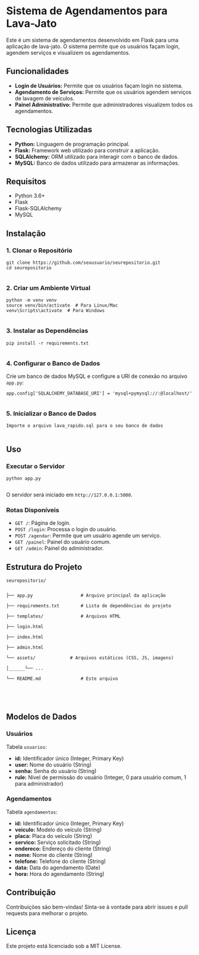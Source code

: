   <h1>Sistema de Agendamentos para Lava-Jato</h1>
    <p>Este é um sistema de agendamentos desenvolvido em Flask para uma aplicação de lava-jato. O sistema permite que os usuários façam login, agendem serviços e visualizem os agendamentos.</p>
    <h2>Funcionalidades</h2>
    <ul>
        <li><strong>Login de Usuários:</strong> Permite que os usuários façam login no sistema.</li>
        <li><strong>Agendamento de Serviços:</strong> Permite que os usuários agendem serviços de lavagem de veículos.</li>
        <li><strong>Painel Administrativo:</strong> Permite que administradores visualizem todos os agendamentos.</li>
    </ul>
    <h2>Tecnologias Utilizadas</h2>
    <ul>
        <li><strong>Python:</strong> Linguagem de programação principal.</li>
        <li><strong>Flask:</strong> Framework web utilizado para construir a aplicação.</li>
        <li><strong>SQLAlchemy:</strong> ORM utilizado para interagir com o banco de dados.</li>
        <li><strong>MySQL:</strong> Banco de dados utilizado para armazenar as informações.</li>
    </ul>
    <h2>Requisitos</h2>
    <ul>
        <li>Python 3.6+</li>
        <li>Flask</li>
        <li>Flask-SQLAlchemy</li>
        <li>MySQL</li>
    </ul>
    <h2>Instalação</h2>
    <h3>1. Clonar o Repositório</h3>
    <pre><code>git clone https://github.com/seuusuario/seurepositorio.git
cd seurepositorio
    </code></pre>
    <h3>2. Criar um Ambiente Virtual</h3>
    <pre><code>python -m venv venv
source venv/bin/activate  # Para Linux/Mac
venv\Scripts\activate  # Para Windows
    </code></pre>
    <h3>3. Instalar as Dependências</h3>
    <pre><code>pip install -r requirements.txt
    </code></pre>
    <h3>4. Configurar o Banco de Dados</h3>
    <p>Crie um banco de dados MySQL e configure a URI de conexão no arquivo <code>app.py</code>:</p>
    <pre><code>app.config['SQLALCHEMY_DATABASE_URI'] = 'mysql+pymysql://<usuario>:<senha>@localhost/<nome_do_banco>'
    </code></pre>
    <h3>5. Inicializar o Banco de Dados</h3>
    <pre><code>Importe o arquivo lava_rapido.sql para o seu banco de dados
    </code></pre>
    <h2>Uso</h2>
    <h3>Executar o Servidor</h3>
    <pre><code>python app.py
    </code></pre>
    <p>O servidor será iniciado em <code>http://127.0.0.1:5000</code>.</p>
    <h3>Rotas Disponíveis</h3>
    <ul>
        <li><code>GET /</code>: Página de login.</li>
        <li><code>POST /login</code>: Processa o login do usuário.</li>
        <li><code>POST /agendar</code>: Permite que um usuário agende um serviço.</li>
        <li><code>GET /painel</code>: Painel do usuário comum.</li>
        <li><code>GET /admin</code>: Painel do administrador.</li>
    </ul>
    <h2>Estrutura do Projeto</h2>
    <pre><code>seurepositorio/
<p>
├── app.py                  # Arquivo principal da aplicação</br>
├── requirements.txt        # Lista de dependências do projeto</br>
├── templates/              # Arquivos HTML</br>
├── login.html</br>
├── index.html</br>
├── admin.html</br>
└── assets/             # Arquivos estáticos (CSS, JS, imagens)</br>
│______└── ...</br>
└── README.md               # Este arquivo</br>
</p>
    </code></pre>
    <h2>Modelos de Dados</h2>
    <h3>Usuários</h3>
    <p>Tabela <code>usuarios</code>:</p>
    <ul>
        <li><strong>id:</strong> Identificador único (Integer, Primary Key)</li>
        <li><strong>user:</strong> Nome do usuário (String)</li>
        <li><strong>senha:</strong> Senha do usuário (String)</li>
        <li><strong>rule:</strong> Nível de permissão do usuário (Integer, 0 para usuário comum, 1 para administrador)</li>
    </ul>
    <h3>Agendamentos</h3>
    <p>Tabela <code>agendamentos</code>:</p>
    <ul>
        <li><strong>id:</strong> Identificador único (Integer, Primary Key)</li>
        <li><strong>veiculo:</strong> Modelo do veículo (String)</li>
        <li><strong>placa:</strong> Placa do veículo (String)</li>
        <li><strong>servico:</strong> Serviço solicitado (String)</li>
        <li><strong>endereco:</strong> Endereço do cliente (String)</li>
        <li><strong>nome:</strong> Nome do cliente (String)</li>
        <li><strong>telefone:</strong> Telefone do cliente (String)</li>
        <li><strong>data:</strong> Data do agendamento (Date)</li>
        <li><strong>hora:</strong> Hora do agendamento (String)</li>
    </ul>
    <h2>Contribuição</h2>
    <p>Contribuições são bem-vindas! Sinta-se à vontade para abrir issues e pull requests para melhorar o projeto.</p>
    <h2>Licença</h2>
    <p>Este projeto está licenciado sob a MIT License.</p>